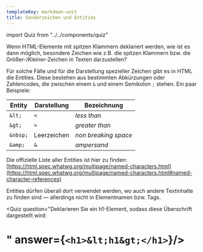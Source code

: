 ```yaml
---
templateKey: markdown-unit
title: Sonderzeichen und Entities
---
```


import Quiz from "../../components/quiz"

Wenn HTML-Elemente mit spitzen Klammern deklariert werden,
wie ist es dann möglich, besondere Zeichen wie z.B. die spitzen
Klammern bzw. die Größer-/Kleiner-Zeichen in Texten darzustellen?

Für solche Fälle und für die Darstellung spezieller Zeichen gibt es in HTML die Entities. Diese bestehen
aus bestimmten Abkürzungen oder Zahlencodes, die zwischen
einem `&` und einem Semikolon `;` stehen. Ein paar Beispiele:

| Entity   | Darstellung | Bezeichnung          |
| -------- | ----------- | -------------------- |
| `&lt;`   | `<`         | _less than_          |
| `&gt;`   | `>`         | _greater than_       |
| `&nbsp;` | Leerzeichen | _non breaking space_ |
| `&amp;`  | `&`         | _ampersand_          |

Die offizielle Liste aller Entities ist hier zu finden: [https://html.spec.whatwg.org/multipage/named-characters.html](https://html.spec.whatwg.org/multipage/named-characters.html#named-character-references)

Entities dürfen überall dort verwendet werden, wo auch andere Textinhalte
zu finden sind &mdash; allerdings nicht in Elementnamen bzw. Tags.

<Quiz question="Deklarieren Sie ein h1-Element, sodass diese Überschrift dargestellt wird: <h1>" answer={`<h1>&lt;h1&gt;</h1>`}/>
